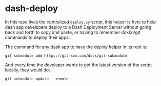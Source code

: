 # dash-deploy

In this repo lives the centralized `deploy.py` script, this helper is here to help dash app developers deploy to a Dash Deployment Server without going back and forth to copy and paste, or having to remember dokku/git commands to deploy their apps.

The command for any dash app to have the deploy helper in its root is:

`git submodule add https://git-scm.com/docs/git-submodule`

And every time the developer wants to get the latest version of the script locally, they would do:

`git submodule update --remote`